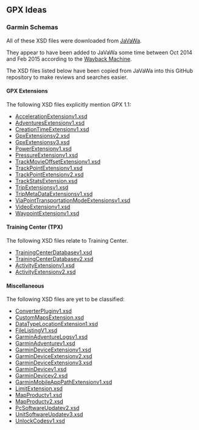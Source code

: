 ## GPX Ideas

### Garmin Schemas

All of these XSD files were downloaded from [JaVaWa](https://www.javawa.nl/advanced.html).

They appear to have been added to JaVaWa some time between Oct 2014 and Feb 2015 according to the [Wayback Machine](https://web.archive.org/web/20150415000000*/https://www.javawa.nl/advanced.html).

The XSD files listed below have been copied from JaVaWa into this GitHub repository to make reviews and searches easier.



#### GPX Extensions

The following XSD files explicitly mention GPX 1.1:

- [AccelerationExtensionv1.xsd](AccelerationExtensionv1.xsd)
- [AdventuresExtensionv1.xsd](AdventuresExtensionv1.xsd)
- [CreationTimeExtensionv1.xsd](CreationTimeExtensionv1.xsd)
- [GpxExtensionsv2.xsd](GpxExtensionsv2.xsd)
- [GpxExtensionsv3.xsd](GpxExtensionsv3.xsd)
- [PowerExtensionv1.xsd](PowerExtensionv1.xsd)
- [PressureExtensionv1.xsd](PressureExtensionv1.xsd)
- [TrackMovieOffsetExtensionv1.xsd](TrackMovieOffsetExtensionv1.xsd)
- [TrackPointExtensionv1.xsd](TrackPointExtensionv1.xsd)
- [TrackPointExtensionv2.xsd](TrackPointExtensionv2.xsd)
- [TrackStatsExtension.xsd](TrackStatsExtension.xsd)
- [TripExtensionsv1.xsd](TripExtensionsv1.xsd)
- [TripMetaDataExtensionsv1.xsd](TripMetaDataExtensionsv1.xsd)
- [ViaPointTransportationModeExtensionsv1.xsd](ViaPointTransportationModeExtensionsv1.xsd)
- [VideoExtensionv1.xsd](VideoExtensionv1.xsd)
- [WaypointExtensionv1.xsd](WaypointExtensionv1.xsd)



#### Training Center (TPX)

The following XSD files relate to Training Center.

- [TrainingCenterDatabasev1.xsd](TrainingCenterDatabasev1.xsd)
- [TrainingCenterDatabasev2.xsd](TrainingCenterDatabasev2.xsd)
- [ActivityExtensionv1.xsd](ActivityExtensionv1.xsd)
- [ActivityExtensionv2.xsd](ActivityExtensionv2.xsd)



#### Miscellaneous

The following XSD files are yet to be classified:

- [ConverterPluginv1.xsd](ConverterPluginv1.xsd)
- [CustomMapsExtension.xsd](CustomMapsExtension.xsd)
- [DataTypeLocationExtension1.xsd](DataTypeLocationExtension1.xsd)
- [FileListingV1.xsd](FileListingV1.xsd)
- [GarminAdventureLogsv1.xsd](GarminAdventureLogsv1.xsd)
- [GarminAdventurev1.xsd](GarminAdventurev1.xsd)
- [GarminDeviceExtensionv1.xsd](GarminDeviceExtensionv1.xsd)
- [GarminDeviceExtensionv2.xsd](GarminDeviceExtensionv2.xsd)
- [GarminDeviceExtensionv3.xsd](GarminDeviceExtensionv3.xsd)
- [GarminDevicev1.xsd](GarminDevicev1.xsd)
- [GarminDevicev2.xsd](GarminDevicev2.xsd)
- [GarminMobileAppPathExtensionv1.xsd](GarminMobileAppPathExtensionv1.xsd)
- [LimitExtension.xsd](LimitExtension.xsd)
- [MapProductv1.xsd](MapProductv1.xsd)
- [MapProductv2.xsd](MapProductv2.xsd)
- [PcSoftwareUpdatev2.xsd](PcSoftwareUpdatev2.xsd)
- [UnitSoftwareUpdatev3.xsd](UnitSoftwareUpdatev3.xsd)
- [UnlockCodesv1.xsd](UnlockCodesv1.xsd)

